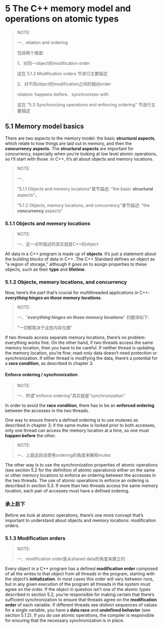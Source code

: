 # 5 The C++ memory model and operations on atomic types

> NOTE:
>
> 一、relation and ordering
>
> 包括两个维度:
>
> 1、对同一object的modification order
>
> 这在 5.1.3 Modification orders 节进行主要描述
>
> 2、对不同object的modification之间的相对order
>
> relation: happens-before、synchronizes-with
>
> 这在 "5.3 Synchronizing operations and enforcing ordering" 节进行主要描述

## 5.1 Memory model basics

There are two aspects to the memory model: the basic **structural aspects**, which relate to how things are laid out in memory, and then the **concurrency aspects**. The **structural aspects** are important for concurrency, especially when you’re looking at low level atomic operations, so I’ll start with those. In C++, it’s all about objects and memory locations.

> NOTE:
>
> 一、
>
> "5.1.1 Objects and memory locations"章节描述: "the basic **structural** aspects"。
>
> "5.1.2 Objects, memory locations, and concurrency"章节描述: "the **concurrency** aspects"

### 5.1.1 Objects and memory locations

> NOTE:
>
> 一、这一点所描述的其实就是C++的object 

All data in a C++ program is made up of **objects**. It’s just a statement about the building blocks of data in C++. The C++ Standard defines an object as “a region of storage,” although it goes on to assign properties to these objects, such as their **type** and **lifetime**.



### 5.1.2 Objects, memory locations, and concurrency

Now, here’s the part that’s crucial for multithreaded applications in C++: ***everything hinges on those memory locations***. 

> NOTE:
>
> 一、"***everything hinges on those memory locations***" 的翻译如下:
>
> "一切都取决于这些内存位置"

If two threads access separate memory locations, there’s no problem: everything works fine. On the other hand, if two threads access the same memory location, then you have to be careful. If neither thread is updating the memory location, you’re fine; read-only data doesn’t need protection or synchronization. If either thread is modifying the data, there’s a potential for a **race condition**, as described in chapter 3.

#### Enforce ordering / synchronization

> NOTE:
>
> 一、所谓"enforce ordering"其实就是"synchronization"

In order to avoid the **race condition**, there has to be an **enforced ordering** between the accesses in the two threads. 

One way to ensure there’s a defined ordering is to use mutexes as described in chapter 3; if the same mutex is locked prior to both accesses, only one thread can access the memory location at a time, so one must **happen before** the other. 

> NOTE:
>
> 一、上面这段话使用ordering的角度来解释mutex

The other way is to use the synchronization properties of atomic operations (see section 5.2 for the definition of atomic operations) either on the same
or other memory locations to enforce an ordering between the accesses in the two threads. The use of atomic operations to enforce an ordering is described in section 5.3. If more than two threads access the same memory location, each pair of accesses must have a defined ordering.

### 承上启下

Before we look at atomic operations, there’s one more concept that’s important to understand about objects and memory locations: modification orders.

### 5.1.3 Modification orders

> NOTE:
>
> 一、modification order是从shared data的角度来建立的

Every object in a C++ program has a defined **modification order** composed of all the writes to that object from all threads in the program, starting with the object’s **initialization**. In most cases this order will vary between runs, but in any given execution of the program all threads in the system must agree on the order. If the object in question isn’t one of the atomic types described in section 5.2, you’re responsible for making certain that there’s sufficient synchronization to ensure that threads agree on the **modification order** of each variable. If different threads see distinct sequences of values for a single variable, you have a **data race** and **undefined behavior** (see section 5.1.2). If you do use atomic operations, the compiler is responsible for ensuring that the necessary synchronization is in place.

